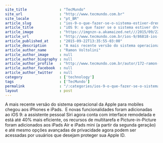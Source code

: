 ```yaml
---
site_title               : "TecMundo"
site_url                 : "http://www.tecmundo.com.br"
site_locale              : "pt_BR"
article_slug             : "ios-9-o-que-fazer-se-o-sistema-estiver-drenando-a-bateria-do-seu-iphone"
article_title            : "iOS 9: o que fazer se o sistema estiver drenando a bateria do seu iPhone?"
article_image            : "https://imgnzn-a.akamaized.net///2015/09/22/22132918909353-t1200x480.jpg"
article_url              : "http://www.tecmundo.com.br/ios-9/86818-ios-9-fazer-o-sistema-estiver-drenando-bateria-iphone.htm"
article_published_at     : "2015-09-22T13:35:55-03:00"
article_description      : "A mais recente versão do sistema operacional da Apple para mobiles chegou aos iPhones e iPads.  E novas funcionalidades foram adicionadas ao iOS 9: a assistente pessoal Siri agora conta com interface remodelada e está até 40% mais eficiente, os recursos de multitarefa e Picture-in-Picture foram adicionados aos iPads Air e iPads mini (a partir da segunda geração) e até mesmo opções avançadas de privacidade agora podem ser acessadas por usuários que desejam proteger sua Apple ID."
article_author_name      : "Ramon Voltolini"
article_author_image     : null
article_author_biography : null
article_author_profile   : "http://www.tecmundo.com.br/autor/172-ramon-voltolini/"
article_author_facebook  : null
article_author_twitter   : null
category                 : ['technology']
tags                     : ['TecMundo']
permalink                : "/:categories/ios-9-o-que-fazer-se-o-sistema-estiver-drenando-a-bateria-do-seu-iphone/"
layout                   : post
---
```


A mais recente versão do sistema operacional da Apple para mobiles chegou aos iPhones e iPads.  E novas funcionalidades foram adicionadas ao iOS 9: a assistente pessoal Siri agora conta com interface remodelada e está até 40% mais eficiente, os recursos de multitarefa e Picture-in-Picture foram adicionados aos iPads Air e iPads mini (a partir da segunda geração) e até mesmo opções avançadas de privacidade agora podem ser acessadas por usuários que desejam proteger sua Apple ID.
